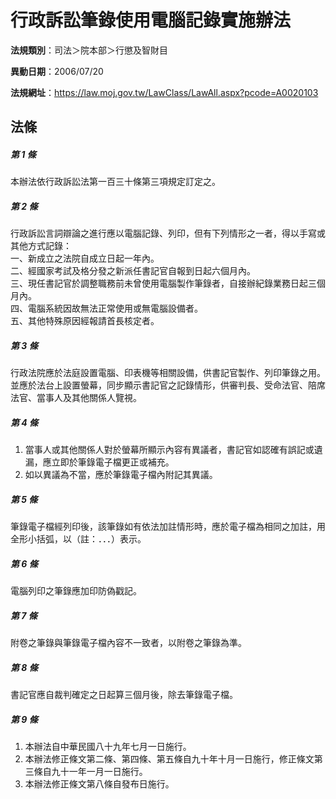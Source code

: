 # 行政訴訟筆錄使用電腦記錄實施辦法

**法規類別**：司法＞院本部＞行懲及智財目

**異動日期**：2006/07/20  

**法規網址**：https://law.moj.gov.tw/LawClass/LawAll.aspx?pcode=A0020103





## 法條
##### 第 1 條
本辦法依行政訴訟法第一百三十條第三項規定訂定之。

##### 第 2 條
行政訴訟言詞辯論之進行應以電腦記錄、列印，但有下列情形之一者，得以手寫或其他方式記錄：  
一、新成立之法院自成立日起一年內。  
二、經國家考試及格分發之新派任書記官自報到日起六個月內。  
三、現任書記官於調整職務前未曾使用電腦製作筆錄者，自接辦紀錄業務日起三個月內。  
四、電腦系統因故無法正常使用或無電腦設備者。  
五、其他特殊原因經報請首長核定者。  

##### 第 3 條
行政法院應於法庭設置電腦、印表機等相關設備，供書記官製作、列印筆錄之用。並應於法台上設置螢幕，同步顯示書記官之記錄情形，供審判長、受命法官、陪席法官、當事人及其他關係人覽視。

##### 第 4 條
1. 當事人或其他關係人對於螢幕所顯示內容有異議者，書記官如認確有誤記或遺漏，應立即於筆錄電子檔更正或補充。
1. 如以異議為不當，應於筆錄電子檔內附記其異議。

##### 第 5 條
筆錄電子檔經列印後，該筆錄如有依法加註情形時，應於電子檔為相同之加註，用全形小括弧，以（註：．．．）表示。

##### 第 6 條
電腦列印之筆錄應加印防偽戳記。

##### 第 7 條
附卷之筆錄與筆錄電子檔內容不一致者，以附卷之筆錄為準。

##### 第 8 條
書記官應自裁判確定之日起算三個月後，除去筆錄電子檔。

##### 第 9 條
1. 本辦法自中華民國八十九年七月一日施行。
1. 本辦法修正條文第二條、第四條、第五條自九十年十月一日施行，修正條文第三條自九十一年一月一日施行。
1. 本辦法修正條文第八條自發布日施行。


